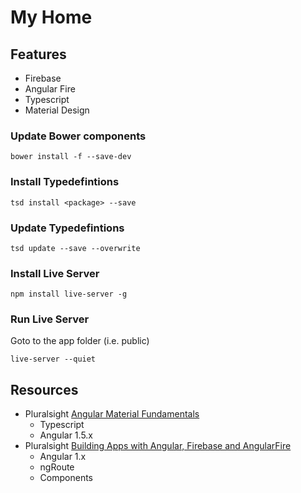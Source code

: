 # My Home

## Features
* Firebase
* Angular Fire
* Typescript
* Material Design


### Update Bower components

`bower install -f --save-dev`

### Install Typedefintions

`tsd install <package> --save `

### Update Typedefintions

`tsd update --save --overwrite`


### Install Live Server
`npm install live-server -g`


### Run Live Server

Goto to the app folder (i.e. public)

`live-server --quiet`

## Resources

* Pluralsight [Angular Material Fundamentals](https://app.pluralsight.com/library/courses/angular-material-fundamentals/table-of-contents)
  * Typescript
  * Angular 1.5.x
* Pluralsight [Building Apps with Angular, Firebase and AngularFire](https://app.pluralsight.com/library/courses/building-apps-angular-firebase-angularfire/table-of-contents)
  * Angular 1.x
  * ngRoute
  * Components
